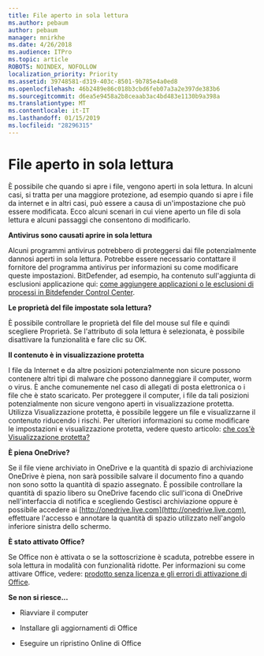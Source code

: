 ```yaml
---
title: File aperto in sola lettura
ms.author: pebaum
author: pebaum
manager: mnirkhe
ms.date: 4/26/2018
ms.audience: ITPro
ms.topic: article
ROBOTS: NOINDEX, NOFOLLOW
localization_priority: Priority
ms.assetid: 39748581-d319-403c-8501-9b785e4a0ed8
ms.openlocfilehash: 46b2489e86c018b3cbd6feb07a3a2e397de383b6
ms.sourcegitcommit: d6ea5e9458a2b8ceaab3ac4bd483e1130b9a398a
ms.translationtype: MT
ms.contentlocale: it-IT
ms.lasthandoff: 01/15/2019
ms.locfileid: "28296315"
---
```

# <a name="file-open-read-only"></a>File aperto in sola lettura

È possibile che quando si apre i file, vengono aperti in sola lettura. In alcuni casi, si tratta per una maggiore protezione, ad esempio quando si apre i file da internet e in altri casi, può essere a causa di un'impostazione che può essere modificata. Ecco alcuni scenari in cui viene aperto un file di sola lettura e alcuni passaggi che consentono di modificarlo.
  
 **Antivirus sono causati aprire in sola lettura**
  
Alcuni programmi antivirus potrebbero di proteggersi dai file potenzialmente dannosi aperti in sola lettura. Potrebbe essere necessario contattare il fornitore del programma antivirus per informazioni su come modificare queste impostazioni. BitDefender, ad esempio, ha contenuto sull'aggiunta di esclusioni applicazione qui: [come aggiungere applicazioni o le esclusioni di processi in Bitdefender Control Center](https://www.bitdefender.com/support/how-to-add-application-or-process-exclusions-in-bitdefender-control-center-1119.mdl).
  
 **Le proprietà del file impostate sola lettura?**
  
È possibile controllare le proprietà del file del mouse sul file e quindi scegliere Proprietà. Se l'attributo di sola lettura è selezionata, è possibile disattivare la funzionalità e fare clic su OK.
  
 **Il contenuto è in visualizzazione protetta**
  
I file da Internet e da altre posizioni potenzialmente non sicure possono contenere altri tipi di malware che possono danneggiare il computer, worm o virus. È anche comunemente nel caso di allegati di posta elettronica o i file che è stato scaricato. Per proteggere il computer, i file da tali posizioni potenzialmente non sicure vengono aperti in visualizzazione protetta. Utilizza Visualizzazione protetta, è possibile leggere un file e visualizzarne il contenuto riducendo i rischi. Per ulteriori informazioni su come modificare le impostazioni e visualizzazione protetta, vedere questo articolo: [che cos'è Visualizzazione protetta?](https://support.office.com/en-us/article/d6f09ac7-e6b9-4495-8e43-2bbcdbcb6653)
  
 **È piena OneDrive?**
  
Se il file viene archiviato in OneDrive e la quantità di spazio di archiviazione OneDrive è piena, non sarà possibile salvare il documento fino a quando non sono sotto la quantità di spazio assegnato. È possibile controllare la quantità di spazio libero su OneDrive facendo clic sull'icona di OneDrive nell'interfaccia di notifica e scegliendo Gestisci archiviazione oppure è possibile accedere ai [http://onedrive.live.com](http://onedrive.live.com), effettuare l'accesso e annotare la quantità di spazio utilizzato nell'angolo inferiore sinistra dello schermo.
  
 **È stato attivato Office?**
  
Se Office non è attivata o se la sottoscrizione è scaduta, potrebbe essere in sola lettura in modalità con funzionalità ridotte. Per informazioni su come attivare Office, vedere: [prodotto senza licenza e gli errori di attivazione di Office](https://support.office.com/en-us/article/0d23d3c0-c19c-4b2f-9845-5344fedc4380).
  
 **Se non si riesce...**
  
- Riavviare il computer
    
- Installare gli aggiornamenti di Office
    
- Eseguire un ripristino Online di Office
    

